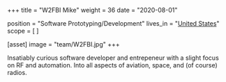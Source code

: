 +++
title = "W2FBI Mike"
weight = 36
date = "2020-08-01"

position = "Software Prototyping/Development"
lives_in = "[United States](https://www.google.com/maps/place/United+States/)"
scope = [
]

[asset]
  image = "team/W2FBI.jpg"
+++

Insatiably curious software developer and entrepeneur with a slight focus on RF and automation.
Into all aspects of aviation, space, and (of course) radios. 
